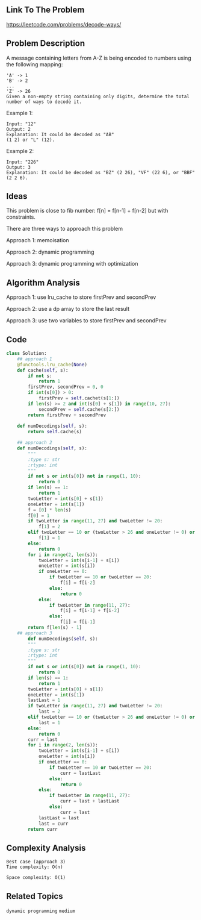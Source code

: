 ## Link To The Problem 
https://leetcode.com/problems/decode-ways/

## Problem Description

A message containing letters from A-Z is being encoded to numbers using the following mapping:
```
'A' -> 1
'B' -> 2
...
'Z' -> 26
Given a non-empty string containing only digits, determine the total number of ways to decode it.
```
Example 1:
```
Input: "12"
Output: 2
Explanation: It could be decoded as "AB"
(1 2) or "L" (12).
```
Example 2:
```
Input: "226"
Output: 3
Explanation: It could be decoded as "BZ" (2 26), "VF" (22 6), or "BBF" (2 2 6).
```
## Ideas
This problem is close to fib number: f[n] = f[n-1] + f[n-2] but with constraints.

There are three ways to approach this problem

Approach 1: memoisation

Approach 2: dynamic programming

Approach 3: dynamic programming with optimization
## Algorithm Analysis

Approach 1: use lru_cache to store firstPrev and secondPrev

Approach 2: use a dp array to store the last result

Approach 3: use two variables to store firstPrev and secondPrev


## Code

```py
class Solution:
    ## approach 1
    @functools.lru_cache(None)
    def cache(self, s):
        if not s: 
            return 1
        firstPrev, secondPrev = 0, 0
        if int(s[0]) > 0: 
            firstPrev = self.cachet(s[1:])
        if len(s) >= 2 and int(s[0] + s[1]) in range(10, 27): 
            secondPrev = self.cache(s[2:])
        return firstPrev + secondPrev
    
    def numDecodings(self, s):
        return self.cache(s)

    ## approach 2
    def numDecodings(self, s):
        """
        :type s: str
        :rtype: int
        """
        if not s or int(s[0]) not in range(1, 10):
            return 0
        if len(s) == 1:
            return 1
        twoLetter = int(s[0] + s[1])
        oneLetter = int(s[1])
        f = [0] * len(s)
        f[0] = 1
        if twoLetter in range(11, 27) and twoLetter != 20:
            f[1] = 2
        elif twoLetter == 10 or (twoLetter > 26 and oneLetter != 0) or twoLetter == 20:
            f[1] = 1
        else:
            return 0
        for i in range(2, len(s)):
            twoLetter = int(s[i-1] + s[i])
            oneLetter = int(s[i])
            if oneLetter == 0:
                if twoLetter == 10 or twoLetter == 20:
                    f[i] = f[i-2]
                else:
                    return 0
            else:
                if twoLetter in range(11, 27):
                    f[i] = f[i-1] + f[i-2]
                else:
                    f[i] = f[i-1]
        return f[len(s) - 1]
    ## approach 3
        def numDecodings(self, s):
        """
        :type s: str
        :rtype: int
        """
        if not s or int(s[0]) not in range(1, 10):
            return 0
        if len(s) == 1:
            return 1
        twoLetter = int(s[0] + s[1])
        oneLetter = int(s[1])
        lastLast = 1
        if twoLetter in range(11, 27) and twoLetter != 20:
            last = 2
        elif twoLetter == 10 or (twoLetter > 26 and oneLetter != 0) or twoLetter == 20:
            last = 1
        else:
            return 0
        curr = last
        for i in range(2, len(s)):
            twoLetter = int(s[i-1] + s[i])
            oneLetter = int(s[i])
            if oneLetter == 0:
                if twoLetter == 10 or twoLetter == 20:
                    curr = lastLast
                else:
                    return 0
            else:
                if twoLetter in range(11, 27):
                    curr = last + lastLast
                else:
                    curr = last
            lastLast = last
            last = curr
        return curr
```

## Complexity Analysis
```
Best case (approach 3)
Time complexity: O(n)

Space complexity: O(1)
```
## Related Topics
```dynamic programming``` ```medium```




